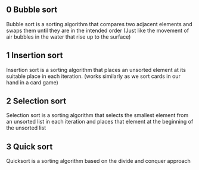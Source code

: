 ## 0 Bubble sort
Bubble sort is a sorting  algorithm that compares two adjacent elements and swaps them until they are in the intended order
 (Just like the movement of air bubbles in the water that rise up to the surface)

## 1 Insertion sort
Insertion sort is a sorting algorithm that places an unsorted element at its suitable place in each iteration.
(works similarly as we sort cards in our hand in a card game)

## 2 Selection sort
Selection sort is a sorting algorithm that selects the smallest element from an unsorted list in each iteration and places that element at the beginning of the unsorted list

## 3 Quick sort
Quicksort is a sorting algorithm based on the divide and conquer approach
 
